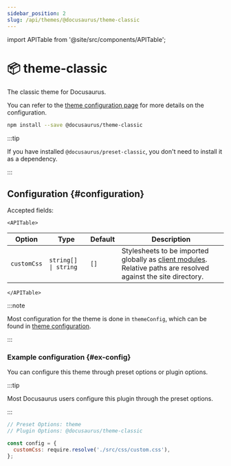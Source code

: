 ```yaml
---
sidebar_position: 2
slug: /api/themes/@docusaurus/theme-classic
---
```


import APITable from '@site/src/components/APITable';

# 📦 theme-classic

The classic theme for Docusaurus.

You can refer to the [theme configuration page](theme-configuration.md) for more details on the configuration.

```bash npm2yarn
npm install --save @docusaurus/theme-classic
```

:::tip

If you have installed `@docusaurus/preset-classic`, you don't need to install it as a dependency.

:::

## Configuration {#configuration}

Accepted fields:

```mdx-code-block
<APITable>
```

| Option | Type | Default | Description |
| --- | --- | --- | --- |
| `customCss` | <code>string[] \| string</code> | `[]` | Stylesheets to be imported globally as [client modules](../../advanced/client.md#client-modules). Relative paths are resolved against the site directory. |

```mdx-code-block
</APITable>
```

:::note

Most configuration for the theme is done in `themeConfig`, which can be found in [theme configuration](./theme-configuration.md).

:::

### Example configuration {#ex-config}

You can configure this theme through preset options or plugin options.

:::tip

Most Docusaurus users configure this plugin through the preset options.

:::

```js config-tabs
// Preset Options: theme
// Plugin Options: @docusaurus/theme-classic

const config = {
  customCss: require.resolve('./src/css/custom.css'),
};
```
